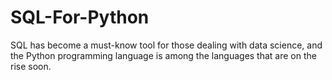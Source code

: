 # SQL-For-Python
SQL has become a must-know tool for those dealing with data science, and the Python programming language is among the languages ​​that are on the rise soon.
